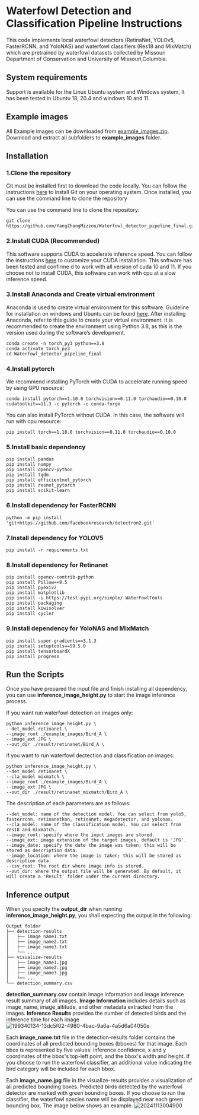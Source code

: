# Waterfowl Detection and Classification Pipeline Instructions

This code implements local waterfowl detectors (RetinaNet, YOLOv5, FasterRCNN, and YoloNAS) and waterfowl classifiers (Res18 and MixMatch) which are pretrained by waterfowl datasets collected by Missouri Department of Conservation and University of Missouri,Columbia.

## System requirements
Support is available for the Linux Ubuntu system and Windows system, It has been tested in Ubuntu 18, 20.4 and windows 10 and 11.

## Example images

All Example images can be downloaded from [example_images.zip](https://drive.google.com/file/d/1GpPj6GQl_-oaCb7y-YwId4sUjyLDvipQ/view?usp=sharing). Download and  extract all subfolders to **example_images** folder. 

## Installation

### 1.Clone the repository

Git must be installed first to download the code locally. You can follow the instructions [here](https://git-scm.com/book/en/v2/Getting-Started-Installing-Git) to install Git on your operating system. Once installed, you can use the command line to clone the repository

You can use the command line to clone the repository:
```
git clone https://github.com/YangZhangMizzou/Waterfowl_detector_pipeline_final.git
```

### 2.Install CUDA (Recommended)

This software supports CUDA to accelerate inference speed. You can follow the instructions [here](https://docs.nvidia.com/cuda/cuda-installation-guide-microsoft-windows/index.html) to customize your CUDA installation. This software has been tested and confirme d to work with all version of cuda 10 and 11. If you choose not to install CUDA, this software can work with cpu at a slow inference speed.


### 3.Install Anaconda and Create virtual environment

Anaconda is used to create virtual environment for this software. Guideline for installation on windows and Ubuntu can be found [here](https://docs.anaconda.com/anaconda/install/linux/). After installing Anaconda, refer to this guide to create your virtual environment. It is recommended to create the environment using Python 3.8, as this is the version used during the software’s development.

```
conda create -n torch_py3 python==3.8
conda activate torch_py3
cd Waterfowl_detector_pipeline_final
```

### 4.Install pytorch
We recommend installing PyTorch with CUDA to accelerate running speed by using GPU resource:
```
conda install pytorch==1.10.0 torchvision==0.11.0 torchaudio==0.10.0 cudatoolkit==11.3 -c pytorch -c conda-forge
```
You can also install PyTorch without CUDA. In this case, the software will run with cpu resource:
```
pip install torch==1.10.0 torchvision==0.11.0 torchaudio==0.10.0
```

### 5.Install basic dependency

```
pip install pandas
pip install numpy
pip install opencv-python
pip install tqdm
pip install efficientnet_pytorch
pip install resnet_pytorch
pip install scikit-learn
```

### 6.Install dependency for FasterRCNN

```
python -m pip install 'git+https://github.com/facebookresearch/detectron2.git'
```

### 7.Install dependency for YOLOV5

```
pip install -r requirements.txt
```

### 8.Install dependency for Retinanet

```
pip install opencv-contrib-python
pip install Pillow==9.5
pip install pyexiv2
pip install matplotlib
pip install -i https://test.pypi.org/simple/ WaterFowlTools
pip install packaging
pip install kiwisolver
pip install cycler
```


### 9.Install dependency for YoloNAS and MixMatch

```
pip install super-gradients==3.1.3
pip install setuptools==59.5.0
pip install tensorboardX
pip install progress
```

## Run the Scripts
Once you have prepared the input file and finish installing all dependency, you can use **inference_image_height.py**  to start the image inference process.

If you want run waterfowl detection on images only:
```
python inference_image_height.py \
--det_model retinanet \
--image_root ./example_images/Bird_A \
--image_ext JPG \
--out_dir ./result/retinanet/Bird_A \
```

if you want to run waterfowl dectection and classification on images:
```
python inference_image_height.py \
--det_model retinanet \
--cla_model mixmatch \
--image_root ./example_images/Bird_A \
--image_ext JPG \
--out_dir ./result/retinanet_mixmatch/Bird_A \
```

The description of each parameters are as follows:
```
--det_model: name of the detection model. You can select from yolo5, fasterrcnn, retinanetknn, retinanet, megadetector, and yolonas.
--cla_model: name of the classification model. You can select from res18 and mixmatch.
--image_root: specify where the input images are stored.
--image_ext: image extension of the target images, default is 'JPG'.
--image_date: specify the date the image was taken; this will be stored as description data.
--image_location: where the image is taken; this will be stored as description data.
--csv_root: The root dir where image info is stored.
--out_dir: where the output file will be generated. By default, it will create a 'Result' folder under the current directory.
```

## Inference output
When you specify the **output_dir** when running **inference_image_height.py**, you shall expecting the output in the following:
```
Output folder 
├── detection-results
│   ├── image_name1.txt
│   ├── image_name2.txt
│   ├── image_name3.txt
│   └── ...
├── visualize-results
│   ├── image_name1.jpg
│   ├── image_name2.jpg
│   ├── image_name3.jpg
│   └── ...
└── detection_summary.csv 
```

**detection_summary.csv** contain image information and image inference result summary of all images. **Image Information** includes details such as image_name, image_altitude, and other metadata extracted from the images. **Inference Results** provides the number of detected birds and the inference time for each image
![199340134-13dc5f02-4980-4bac-9a6a-4a5d6a04050e](https://github.com/user-attachments/assets/3f9bd18c-58aa-4617-abe5-e077f5ff1910)

Each **image_name.txt** file in the detection-results folder contains the coordinates of all predicted bounding boxes (bboxes) for that image. Each bbox is represented by five values: inference confidence, x and y coordinates of the bbox's top-left point, and the bbox's width and height. If you choose to run the waterfowl classifier, an additional value indicating the bird category will be included for each bbox.

Each **image_name.jpg** file in the visualize-results provides a visualization of all predicted bounding boxes. Predicted birds detected by the waterfowl detector are marked with green bounding boxes. If you choose to run the classifier, the waterfowl species name will be displayed near each green bounding box. The image below shows an example.
![20241113004900](https://github.com/user-attachments/assets/b033de5f-43c1-47ad-8c0e-ff39d0ac85cd)








